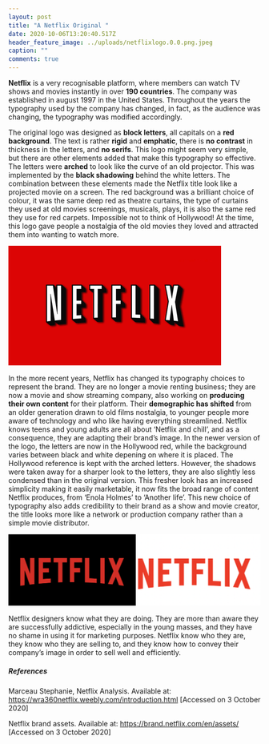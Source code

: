 ```yaml
---
layout: post
title: "A Netflix Original "
date: 2020-10-06T13:20:40.517Z
header_feature_image: ../uploads/netflixlogo.0.0.png.jpeg
caption: ""
comments: true
---
```

**Netflix** is a very recognisable platform, where members can watch TV shows and movies instantly in over **190 countries**. The company was established in august 1997 in the United States. Throughout the years the typography used by the company has changed, in fact, as the audience was changing, the typography was modified accordingly.

The original logo was designed as **block letters**, all capitals on a **red background**. The text is rather **rigid** and **emphatic**, there is **no contrast** in thickness in the letters, and **no serifs**. This logo might seem very simple, but there are other elements added that make this typography so effective. The letters were **arched** to look like the curve of an old projector. This was implemented by the **black shadowing** behind the white letters. The combination between these elements made the Netflix title look like a projected movie on a screen. The red background was a brilliant choice of colour, it was the same deep red as theatre curtains, the type of curtains they used at old movies screenings, musicals, plays, it is also the same red they use for red carpets. Impossible not to think of Hollywood! At the time, this logo gave people a nostalgia of the old movies they loved and attracted them into wanting to watch more.

![Original Netflix Logo](../uploads/8742368.png "Original Netflix Typography")

In the more recent years, Netflix has changed its typography choices to represent the brand. They are no longer a movie renting business; they are now a movie and show streaming company, also working on **producing their own content** for their platform. Their **demographic has shifted** from an older generation drawn to old films nostalgia, to younger people more aware of technology and who like having everything streamlined. Netflix knows teens and young adults are all about ‘Netflix and chill’, and as a consequence, they are adapting their brand’s image. In the newer version of the logo, the letters are now in the Hollywood red, while the background varies between black and white depening on where it is placed. The Hollywood reference is kept with the arched letters. However, the shadows were taken away for a sharper look to the letters, they are also slightly less condensed than in the original version. This fresher look has an increased simplicity making it easily marketable, it now fits the broad range of content Netflix produces, from ‘Enola Holmes’ to ‘Another life’. This new choice of typography also adds credibility to their brand as a show and movie creator, the title looks more like a network or production company rather than a simple movie distributor.

![Newer Netflix Typography](../uploads/screenshot-2020-10-06-at-17.06.56.png "Newer Netflix Typography")

Netflix designers know what they are doing. They are more than aware they are successfully addictive, especially in the young masses, and they have no shame in using it for marketing purposes. Netflix know who they are, they know who they are selling to, and they know how to convey their company’s image in order to sell well and efficiently.

##### References

Marceau Stephanie, Netflix Analysis. Available at: <https://wra360netflix.weebly.com/introduction.html> \[Accessed on 3 October 2020] 

Netflix brand assets. Available at: <https://brand.netflix.com/en/assets/> \[Accessed on 3 October 2020]